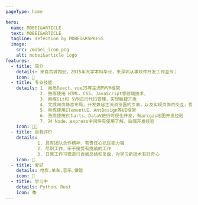 ```yaml
---
pageType: home

hero:
  name: MOBEI&ARTICLE
  text: MOBEI&ARTICLE
  tagline: defection by MOBEI&RSPRESS
  image:
    src: /mobei_icon.png
    alt: mobei&article Logo
features:
  - title: 简介
    details: 来自古城西安，2015年大学本科毕业，来深圳从事软件开发工作至今；
    icon: 👨
  - title: 专业技能
    details: 1. 熟悉React、vueJS等主流MVVM框架
             2. 熟练使用 HTML、CSS、JavaScript等前端技术，
             3. 熟练Git和 SVN进行代码管理，实现敏捷开发
             4. 完成网页静态布局，开发兼容主流浏览器的页面，以及实现页面的交互，提升用户体验
             5. 熟练使用ElementUI、AntDesign等UI框架
             6. 熟练使用ECharts、DataV进行可视化开发，有arcgis地图开发经验
             7. 对 Node、express中间件有使用了解，后端开发经验
    icon: 👨‍💻
  - title: 自我评价
    details:
            1. 具有团队合作精神，有责任心抗压能力强
            2. 尽职工作，乐于接受有挑战的工作
            3. 日常工作习惯进行自我总结和复盘，对学习新技术有好奇心
    icon: 🚗
  - title: 爱好
    details: 电影,单车,音乐,做饭
    icon: 🍕
  - title: 学习中
    details: Python、Rust
    icon: 📚
---
```

